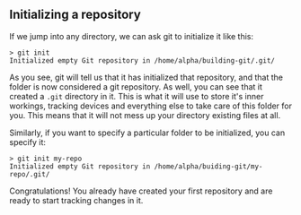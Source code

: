 ## Initializing a repository

If we jump into any directory, we can ask git to initialize it like this:

```console
> git init
Initialized empty Git repository in /home/alpha/building-git/.git/
```

As you see, git will tell us that it has initialized that repository, and that the folder is now considered a git repository. As well, you can see that it created a `.git` directory in it. This is what it will use to store it's inner workings, tracking devices and everything else to take care of this folder for you. This means that it will not mess up your directory existing files at all.

Similarly, if you want to specify a particular folder to be initialized, you can specify it:

```console
> git init my-repo
Initialized empty Git repository in /home/alpha/buiding-git/my-repo/.git/
```

Congratulations! You already have created your first repository and are ready to start tracking changes in it.

    